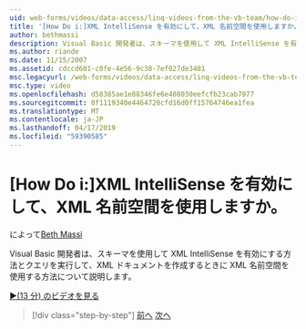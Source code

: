 ```yaml
---
uid: web-forms/videos/data-access/linq-videos-from-the-vb-team/how-do-i-enable-xml-intellisense-and-use-xml-namespaces
title: '[How Do i:]XML IntelliSense を有効にして、XML 名前空間を使用しますか。 | Microsoft Docs'
author: bethmassi
description: Visual Basic 開発者は、スキーマを使用して XML IntelliSense を有効にする方法とクエリを実行して、XML ドキュメントを作成するときに XML 名前空間を使用する方法について説明します。
ms.author: riande
ms.date: 11/15/2007
ms.assetid: cdccd601-c0fe-4e56-9c38-7ef027de3481
msc.legacyurl: /web-forms/videos/data-access/linq-videos-from-the-vb-team/how-do-i-enable-xml-intellisense-and-use-xml-namespaces
msc.type: video
ms.openlocfilehash: d58385ae1e88346fe6e408030eefcfb23cab7977
ms.sourcegitcommit: 0f1119340e4464720cfd16d0ff15764746ea1fea
ms.translationtype: MT
ms.contentlocale: ja-JP
ms.lasthandoff: 04/17/2019
ms.locfileid: "59390585"
---
```

# <a name="how-do-i-enable-xml-intellisense-and-use-xml-namespaces"></a>[How Do i:]XML IntelliSense を有効にして、XML 名前空間を使用しますか。

によって[Beth Massi](https://github.com/bethmassi)

Visual Basic 開発者は、スキーマを使用して XML IntelliSense を有効にする方法とクエリを実行して、XML ドキュメントを作成するときに XML 名前空間を使用する方法について説明します。

[&#9654;(13 分) のビデオを見る](https://channel9.msdn.com/Blogs/ASP-NET-Site-Videos/how-do-i-enable-xml-intellisense-and-use-xml-namespaces)

> [!div class="step-by-step"]
> [前へ](how-do-i-get-started-with-linq-to-xml.md)
> [次へ](how-do-i-create-xml-documents-from-sql-data.md)
